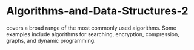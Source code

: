 # Algorithms-and-Data-Structures-2
covers a broad range of the most commonly used algorithms. Some examples include algorithms for searching, encryption, compression, graphs, and dynamic programming.
